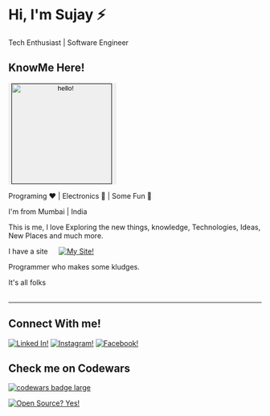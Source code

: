 # Hi, I'm Sujay ⚡

Tech Enthusiast | Software Engineer

## KnowMe Here!
<p>
<a href="">
<button style="border: none;display: inline-block;cursor: pointer;  opacity:1;cursor: not-allowed;">
<img width="200" alt="hello!" align="left" src="https://raw.githubusercontent.com/alaspuresujay/alaspuresujay/master/img/sujay.jpg">
  </button>
  </a>
</p>

Programing ❤️ | Electronics 💙 | Some Fun 💚

I'm from Mumbai | India

This is me, I love Exploring the new things, knowledge, Technologies, Ideas, New Places and much more.

I have a site &emsp; [![My Site!](https://img.shields.io/badge/My%20Site-ClickMe-important?style=plastic&logo=github)](https://alaspuresujay.github.io)

Programmer who makes some kludges.

It's all folks
<br><br><hr>
## Connect With me!
[![Linked In!](https://img.shields.io/badge/Linked%20In-%20-9cf?style=plastic&logo=linkedin)](https://in.linkedin.com/in/alaspuresujay)
[![Instagram!](https://img.shields.io/badge/Instagram-%20-orange?style=plastic&logo=instagram)](https://www.instagram.com/alaspuresujay)
[![Facebook!](https://img.shields.io/badge/Facebook-%20-blue?style=plastic&logo=facebook)](http://www.facebook.com/alaspuresujay)

## Check me on Codewars
<a target="_blank" href="https://www.codewars.com/users/alaspuresujay"><img align="middle" src="https://www.codewars.com/users/alaspuresujay/badges/large" alt="codewars badge large" /></a>
<br>

[![Open Source? Yes!](https://img.shields.io/badge/Open%20Source%3F-Yes-blue?style=plastic&logo=github)](https://github.com/alaspuresujay)


